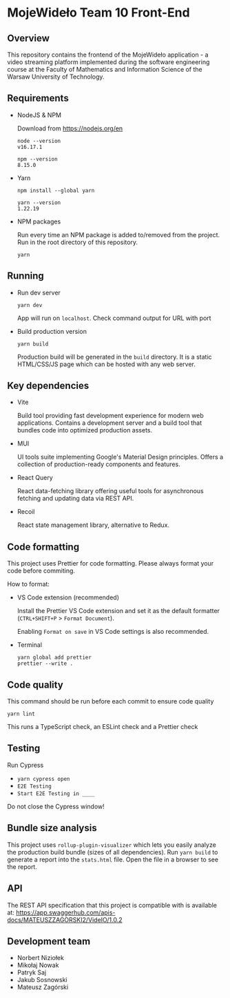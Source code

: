 # MojeWideło Team 10 Front-End

## Overview

This repository contains the frontend of the MojeWideło application - a video streaming platform implemented during the software engineering course at the Faculty of Mathematics and Information Science of the Warsaw University of Technology.

## Requirements

- NodeJS & NPM

  Download from https://nodejs.org/en

  ```
  node --version
  v16.17.1

  npm --version
  8.15.0
  ```

- Yarn

  ```
  npm install --global yarn

  yarn --version
  1.22.19
  ```

- NPM packages

  Run every time an NPM package is added to/removed from the project. Run in the root directory of this repository.

  ```
  yarn
  ```

## Running

- Run dev server

  ```
  yarn dev
  ```

  App will run on `localhost`. Check command output for URL with port

- Build production version
  ```
  yarn build
  ```
  Production build will be generated in the `build` directory. It is a static HTML/CSS/JS page which can be hosted with any web server.

## Key dependencies

- Vite

  Build tool providing fast development experience for modern web applications. Contains a development server and a build tool that bundles code into optimized production assets.

- MUI

  UI tools suite implementing Google's Material Design principles. Offers a collection of production-ready components and features.

- React Query

  React data-fetching library offering useful tools for asynchronous fetching and updating data via REST API.

- Recoil

  React state management library, alternative to Redux.

## Code formatting

This project uses Prettier for code formatting. Please always format your code before commiting.

How to format:

- VS Code extension (recommended)

  Install the Prettier VS Code extension and set it as the default formatter (`CTRL+SHIFT+P` > `Format Document`).

  Enabling `Format on save` in VS Code settings is also recommended.

- Terminal
  ```
  yarn global add prettier
  prettier --write .
  ```

## Code quality

This command should be run before each commit to ensure code quality

```
yarn lint
```

This runs a TypeScript check, an ESLint check and a Prettier check

## Testing

Run Cypress

- `yarn cypress open`
- `E2E Testing`
- `Start E2E Testing in ____`

Do not close the Cypress window!

## Bundle size analysis

This project uses `rollup-plugin-visualizer` which lets you easily analyze the production build bundle (sizes of all dependencies). Run `yarn build` to generate a report into the `stats.html` file. Open the file in a browser to see the report.

## API

The REST API specification that this project is compatible with is available at:
https://app.swaggerhub.com/apis-docs/MATEUSZZAGORSKI2/VideIO/1.0.2

## Development team

- Norbert Niziołek
- Mikołaj Nowak
- Patryk Saj
- Jakub Sosnowski
- Mateusz Zagórski
